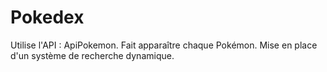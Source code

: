 # Pokedex
Utilise l'API : ApiPokemon. Fait apparaître chaque Pokémon. Mise en place d'un système de recherche dynamique.
